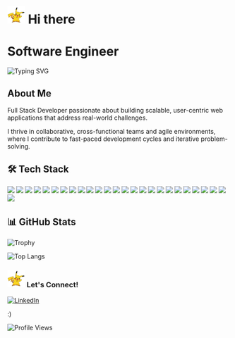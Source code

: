<h1 align="left">
<img src="https://raw.githubusercontent.com/marisiromanillos/marisiromanillos/5c5dea9dd22ef7eff04c7559cf2ac05b854b7555/12.svg" width="40" height="40"> Hi there
</h1>

<div align="left">
  <h1>Software Engineer</h1>
</div>

<picture>
    <source media="(prefers-color-scheme: dark)" srcset="https://readme-typing-svg.herokuapp.com?font=JetBrains+Mono&weight=600&size=24&duration=3000&pause=1000&color=FFFFFF&background=FF000000&center=false&vCenter=true&width=435&lines=%3E+git+init+career;%3E+git+add+.%2Fskills%2F*;%3E+git+commit+-m+%27let's+code%27;%3E+git+push+origin+main" />
    <source media="(prefers-color-scheme: light)" srcset="https://readme-typing-svg.herokuapp.com?font=JetBrains+Mono&weight=600&size=24&duration=3000&pause=1000&color=000000&background=FF000000&center=false&vCenter=true&width=435&lines=%3E+git+init+career;%3E+git+add+.%2Fskills%2F*;%3E+git+commit+-m+%27let's+code%27;%3E+git+push+origin+main" />
    <img src="https://readme-typing-svg.herokuapp.com?font=JetBrains+Mono&weight=600&size=24&duration=3000&pause=1000&color=2D9596&background=FF000000&center=false&vCenter=true&width=435&lines=%3E+git+init+career;%3E+git+add+.%2Fskills%2F*;%3E+git+commit+-m+%27let's+code%27;%3E+git+push+origin+main" alt="Typing SVG" />
</picture>

## About Me 

Full Stack Developer passionate about building scalable, user-centric web applications that address real-world challenges. 

I thrive in collaborative, cross-functional teams and agile environments, where I contribute to fast-paced development cycles and iterative problem-solving.

## 🛠️ Tech Stack

<div align="left">
  <img src="https://img.shields.io/badge/JavaScript-F7DF1E?style=for-the-badge&logo=javascript&logoColor=black" />
  <img src="https://img.shields.io/badge/TypeScript-3178C6?style=for-the-badge&logo=typescript&logoColor=white" />
  <img src="https://img.shields.io/badge/Zod-3068D4?style=for-the-badge&logo=zod&logoColor=white" />
  <img src="https://img.shields.io/badge/Next.js-000000?style=for-the-badge&logo=next.js&logoColor=white" />
  <img src="https://img.shields.io/badge/React-61DAFB?style=for-the-badge&logo=react&logoColor=white" />
  <img src="https://img.shields.io/badge/Redux-764ABC?style=for-the-badge&logo=redux&logoColor=white" />
  <img src="https://img.shields.io/badge/Vue.js-4FC08D?style=for-the-badge&logo=vue.js&logoColor=white" />
  <img src="https://img.shields.io/badge/Pinia-FFE873?style=for-the-badge&logo=pinia&logoColor=white" />
  <img src="https://img.shields.io/badge/Alpine.js-8BC0D0?style=for-the-badge&logo=alpine.js&logoColor=black" />
  <img src="https://img.shields.io/badge/Node.js-339933?style=for-the-badge&logo=node.js&logoColor=white" />
  <img src="https://img.shields.io/badge/Express.js-000000?style=for-the-badge&logo=express&logoColor=white" />
  <img src="https://img.shields.io/badge/Mocha-8D6748?style=for-the-badge&logo=mocha&logoColor=white" />
  <img src="https://img.shields.io/badge/Vitest-6E9F18?style=for-the-badge&logo=vitest&logoColor=white" />
  <img src="https://img.shields.io/badge/Hono-FF7F50?style=for-the-badge&logo=hono&logoColor=white" />
<img src="https://img.shields.io/badge/Elysia-FF7F50?style=for-the-badge&logo=lightning&logoColor=white" />
  <img src="https://img.shields.io/badge/PHP-777BB4?style=for-the-badge&logo=php&logoColor=white" />
  <img src="https://img.shields.io/badge/Twig-BBE045?style=for-the-badge&logo=twig&logoColor=black" />
   <img src="https://img.shields.io/badge/Tailwind-38B2AC?style=for-the-badge&logo=tailwind-css&logoColor=white" />
  <img src="https://img.shields.io/badge/SCSS-CC6699?style=for-the-badge&logo=sass&logoColor=white" />
  <img src="https://img.shields.io/badge/MySQL-4479A1?style=for-the-badge&logo=mysql&logoColor=white" />
  <img src="https://img.shields.io/badge/MongoDB-47A248?style=for-the-badge&logo=mongodb&logoColor=white" />
  <img src="https://img.shields.io/badge/Vercel-000000?style=for-the-badge&logo=vercel&logoColor=white" />
  <img src="https://img.shields.io/badge/AWS-FF9900?style=for-the-badge&logo=amazonaws&logoColor=white" />
  <img src="https://img.shields.io/badge/Bun-000000?style=for-the-badge&logo=bun&logoColor=white" />
  <img src="https://img.shields.io/badge/Homebrew-FBB040?style=for-the-badge&logo=homebrew&logoColor=black" />
  <img src="https://img.shields.io/badge/pnpm-F69220?style=for-the-badge&logo=pnpm&logoColor=white" />
</div>


## 📊 GitHub Stats

![Trophy](https://github-profile-trophy.vercel.app/?username=marisiromanillos&theme=tokyonight&no-frame=true&column=3&margin-w=15&margin-h=15&rank=SECRET,SSS,SS,S,AAA,AA,A,B,C&title=Commits,PullRequest,Repositories)

![Top Langs](https://github-readme-stats.vercel.app/api/top-langs/?username=marisiromanillos&layout=compact&theme=dark)

<h3 align="left">
<img src="https://raw.githubusercontent.com/marisiromanillos/marisiromanillos/5c5dea9dd22ef7eff04c7559cf2ac05b854b7555/12.svg" width="40" height="40"> Let's Connect!
</h3>

<div align="left">
  
[![LinkedIn](https://img.shields.io/badge/LinkedIn-0077B5?style=for-the-badge&logo=linkedin&logoColor=white)](https://www.linkedin.com/in/marisi-romanillos/)

:)
</div>

<div align="left">
<img src="https://komarev.com/ghpvc/?username=marisiromanillos&color=blueviolet" alt="Profile Views" />
</div>


